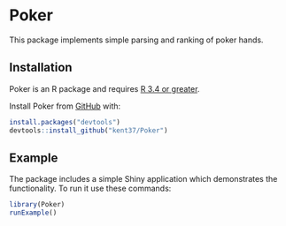 # Poker

This package implements simple parsing and ranking of poker hands.

## Installation

Poker is an R package and requires [R 3.4 or greater](https://www.r-project.org/).

Install Poker from [GitHub](https://github.com/) with:

``` r
install.packages("devtools")
devtools::install_github("kent37/Poker")
```
## Example

The package includes a simple Shiny application which demonstrates the
functionality. To run it use these commands:

``` r
library(Poker)
runExample()
```

